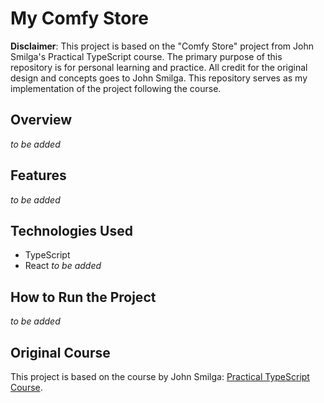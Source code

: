# My Comfy Store

**Disclaimer**: This project is based on the "Comfy Store" project from John Smilga's Practical TypeScript course. The primary purpose of this repository is for personal learning and practice. All credit for the original design and concepts goes to John Smilga. This repository serves as my implementation of the project following the course.

## Overview
*to be added*

## Features
*to be added*

## Technologies Used
- TypeScript
- React
*to be added*

## How to Run the Project
*to be added*

## Original Course
This project is based on the course by John Smilga: [Practical TypeScript Course](https://www.udemy.com/course/practical-typescript/?kw=practical+typescript&src=sac&couponCode=SKILLS4SALEA).
